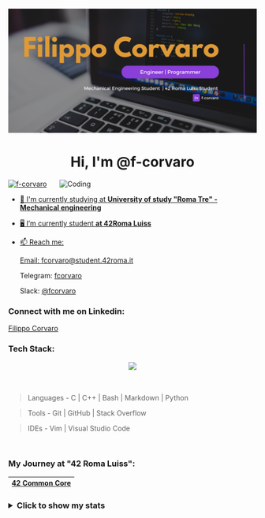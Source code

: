 [![Banner](https://github.com/f-corvaro/f-corvaro/blob/main/Banner.png)](https://github.com/f-corvaro)

<h1 align="center">Hi, I'm @f-corvaro </h1>

<a href="https://github.com/f-corvaro"><img align="right" alt="Coding" width="400" src="https://media0.giphy.com/media/qgQUggAC3Pfv687qPC/giphy.gif?cid=790b76113b436609d62942c29651694ad708c581098838a8&rid=giphy.gif&ct=g">

<a href="https://github.com/f-corvaro"><img src="https://komarev.com/ghpvc/?username=f-corvaro&label=Profile%20views&color=e506bc&style=flat" alt="f-corvaro" /> </p>

- 🔧 I'm currently studying at **University of study "Roma Tre" - Mechanical engineering**

- 🖥 I’m currently student **at 42Roma Luiss**
 
- 📫 Reach me:

	Email: [fcorvaro@student.42roma.it](mailto:fcorvaro@student.42roma.it)
    
	Telegram: [fcorvaro](https://t.me/fcorvaro)
	
	Slack: [@fcorvaro](https://42born2code.slack.com/team/U050L8XAFLK)
              
<h3 align="left">Connect with me on Linkedin:</h3>
 
<div class="badge-base LI-profile-badge" data-locale="en_US" data-size="medium" data-theme="dark" data-type="VERTICAL" data-vanity="f-corvaro" data-version="v1"><a class="badge-base__link LI-simple-link" href="https://it.linkedin.com/in/f-corvaro/en?trk=profile-badge">Filippo Corvaro</a></div>
              

<h3 align="left">Tech Stack:</h3>

<p align="center">
  <a href="https://skillicons.dev">
    <img src="https://skillicons.dev/icons?i=bash,c,cpp,git,github,linux,md,py,raspberrypi,stackoverflow,vim,vscode" />
  </a>
</p>

<br>

>  Languages - C | C++ | Bash | Markdown | Python  

>  Tools - Git | GitHub | Stack Overflow  

>  IDEs - Vim | Visual Studio Code  

<br>

### My Journey at "42 Roma Luiss":
|  [**42 Common Core**](https://github.com/f-corvaro/42.common_core) |
| ------------------------------------------------------------------- |

<h3 align="left"><details>
<summary>Click to show my stats</summary>
	
[![fcorvaro's 42 stats](https://badge42.vercel.app/api/v2/clftrr31n000608jvhnng5zld/stats?cursusId=21&coalitionId=125)](https://profile.intra.42.fr/users/fcorvaro)

[![github stats](https://github-readme-stats.vercel.app/api/top-langs?username=f-corvaro&show_icons=true&theme=dark&title_color=e506bc&text_color=ffffff&locale=en&layout=compact)](https://github.com/f-corvaro?tab=repositories)
	
[![github stats](https://github-readme-stats.vercel.app/api?username=f-corvaro&show_icons=true&theme=dark&title_color=e506bc&text_color=ffffff&locale=en)](https://github.com/f-corvaro?tab=repositories)
</details></h3>
